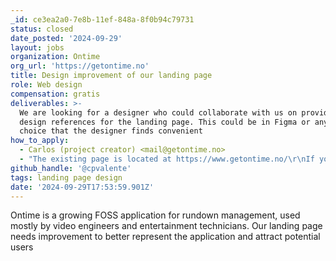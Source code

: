 ```yaml
---
_id: ce3ea2a0-7e8b-11ef-848a-8f0b94c79731
status: closed
date_posted: '2024-09-29'
layout: jobs
organization: Ontime
org_url: 'https://getontime.no'
title: Design improvement of our landing page
role: Web design
compensation: gratis
deliverables: >-
  We are looking for a designer who could collaborate with us on providing
  design references for the landing page. This could be in Figma or any asset of
  choice that the designer finds convenient
how_to_apply:
  - Carlos (project creator) <mail@getontime.no>
  - "The existing page is located at https://www.getontime.no/\r\nIf you want to find out about the project you can also visit the documentation https://docs.getontime.no/ or the github page https://github.com/cpvalente/ontime"
github_handle: '@cpvalente'
tags: landing page design
date: '2024-09-29T17:53:59.901Z'
---
```

Ontime is a growing FOSS application for rundown management, used mostly by video engineers and entertainment technicians. Our landing page needs improvement to better represent the application and attract potential users

